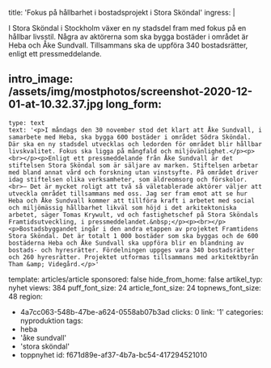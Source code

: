 title: 'Fokus på hållbarhet i bostadsprojekt i Stora Sköndal'
ingress: |
  <p>I Stora Sköndal i Stockholm växer en ny stadsdel fram med fokus på en hållbar livsstil. Några av aktörerna som ska bygga bostäder i området är Heba och Åke Sundvall. Tillsammans ska de uppföra 340 bostadsrätter, enligt ett pressmeddelande.
  </p>
  
intro_image: /assets/img/mostphotos/screenshot-2020-12-01-at-10.32.37.jpg
long_form:
  -
    type: text
    text: '<p>I måndags den 30 november stod det klart att Åke Sundvall, i samarbete med Heba, ska bygga 600 bostäder i området Södra Sköndal. Där ska en ny stadsdel utvecklas och ledorden för området blir hållbar livskvalitet. Fokus ska ligga på mångfald och miljövänlighet.</p><p><br></p><p>Enligt ett pressmeddelande från Åke Sundvall är det stiftelsen Stora Sköndal som är säljare av marken. Stiftelsen arbetar med bland annat vård och forskning utan vinstsyfte. På området driver idag stiftelsen olika verksamheter, som äldreomsorg och förskolor.<br>– Det är mycket roligt att två så väletablerade aktörer väljer att utveckla området tillsammans med oss. Jag ser fram emot att se hur Heba och Åke Sundvall kommer att tillföra kraft i arbetet med social och miljömässig hållbarhet likväl som höjd i det arkitektoniska arbetet, säger Tomas Krywult, vd och fastighetschef på Stora Sköndals Framtidsutveckling, i pressmeddelandet.&nbsp;</p><p><br></p><p>Bostadsbyggandet ingår i den andra etappen av projektet Framtidens Stora Sköndal. Det är totalt 1 000 bostäder som ska byggas och de 600 bostäderna Heba och Åke Sundvall ska uppföra blir en blandning av bostads- och hyresrätter. Fördelningen uppges vara 340 bostadsrätter och 260 hyresrätter. Projektet utformas tillsammans med arkitektbyrån Tham &amp; Videgård.</p>'
template: articles/article
sponsored: false
hide_from_home: false
artikel_typ: nyhet
views: 384
puff_font_size: 24
article_font_size: 24
topnews_font_size: 48
region:
  - 4a7cc063-548b-47be-a624-0558ab07b3ad
clicks: 0
link: '1'
categories: nyproduktion
tags:
  - heba
  - 'åke sundvall'
  - 'stora sköndal'
  - toppnyhet
id: f671d89e-af37-4b7a-bc54-417294521010
